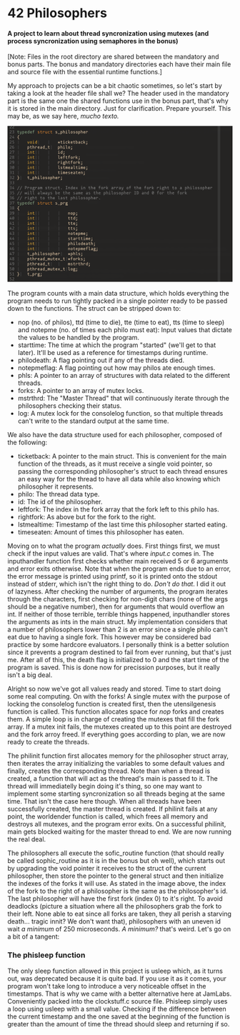 # 42 Philosophers
#### A project to learn about thread syncronization using mutexes (and process syncronization using semaphores in the bonus)

[Note: Files in the root directory are shared between the mandatory and bonus parts. The bonus and mandatory directories each have their main file and source file with the essential runtime functions.]

My approach to projects can be a bit chaotic sometimes, so let's start by taking a look at the header file shall we?
The header used in the mandatory part is the same one the shared functions use in the bonus part, that's why it is stored in the main directory. Just for clarification.
Prepare yourself. This may be, as we say here, _mucho texto._

![Header image here](https://github.com/IcaroJam/Cursus42/blob/master/philo/images/Header.png?raw=true)

The program counts with a main data structure, which holds everything the program needs to run tightly packed in a single pointer ready to be passed down to the functions.
The struct can be stripped down to:
- nop (no. of philos), ttd (time to die), tte (time to eat), tts (time to sleep) and notepme (no. of times each philo must eat): Input values that dictate the values to be handled by the program.
- starttime: The time at which the program "started" (we'll get to that later). It'll be used as a reference for timestamps during runtime.
- philodeath: A flag pointing out if any of the threads died.
- notepmeflag: A flag pointing out how may philos ate enough times.
- phls: A pointer to an array of structures with data related to the different threads.
- forks: A pointer to an array of mutex locks.
- mstrthrd: The "Master Thread" that will continuously iterate through the philosophers checking their status.
- log: A mutex lock for the consolelog function, so that multiple threads can't write to the standard output at the same time.

We also have the data structure used for each philosopher, composed of the following:
- ticketback: A pointer to the main struct. This is convenient for the main function of the threads, as it must receive a single void pointer, so passing the corresponding philosopher's struct to each thread ensures an easy way for the thread to have all data while also knowing which philosopher it represents.
- philo: The thread data type.
- id: The id of the philosopher.
- leftfork: The index in the fork array that the fork left to this philo has.
- rightfork: As above but for the fork to the right.
- lstmealtime: Timestamp of the last time this philosopher started eating.
- timeseaten: Amount of times this philosopher has eaten.

Moving on to what the program _actually_ does.
First things first, we must check if the input values are valid. That's where _input.c_ comes in. The inputhandler function first checks whether main received 5 or 6 arguments and error exits otherwise. Note that when the program ends due to an error, the error message is printed using printf, so it is printed onto the stdout instead of stderr, which isn't the right thing to do. _Don't do that_. I did it out of lazyness.
After checking the number of arguments, the program iterates through the characters, first checking for non-digit chars (none of the args should be a negative number), then for arguments that would overflow an int.
If neither of those terrible, terrible things happened, inputhandler stores the arguments as ints in the main struct.
My implementation considers that a number of philosophers lower than 2 is an error since a single philo can't eat due to having a single fork. This however may be considered bad practice by some hardcore evaluators. I personally think is a better solution since it prevents a program destined to fail from ever running, but that's just me.
After all of this, the death flag is initialized to 0 and the start time of the program is saved. This is done now for precission purposes, but it really isn't a big deal.

Alright so now we've got all values ready and stored. Time to start doing some real computing. On with the forks!
A single mutex with the purpose of locking the consolelog function is created first, then the utensilgenesis function is called. This function allocates space for _nop_ forks and creates them.
A simple loop is in charge of creating the mutexes that fill the fork array. If a mutex init fails, the mutexes created up to this point are destroyed and the fork arroy freed.
If everything goes according to plan, we are now ready to create the threads.

The philinit function first allocates memory for the philosopher struct array, then iterates the array initializing the variables to some default values and finally, creates the corresponding thread.
Note than when a thread is created, a function that will act as the thread's main is passed to it. The thread will immediatelly begin doing it's thing, so one may want to implement some starting syncronization so all threads beging at the same time. That isn't the case here though.
When all threads have been successfully created, the master thread is created.
If philinit fails at any point, the worldender function is called, which frees all memory and destroys all mutexes, and the program error exits.
On a successful philinit, main gets blocked waiting for the master thread to end.
We are now running the real deal.

The philosophers all execute the sofic\_routine function (that should really be called sophic\_routine as it is in the bonus but oh well), which starts out by upgrading the void pointer it receives to the struct of the current philosopher, then store the pointer to the general struct and then initialize the indexes of the forks it will use. As stated in the image above, the index of the fork to the right of a philosopher is the same as the philosopher's id. The last philosopher will have the first fork (index 0) to it's right.
To avoid deadlocks (picture a situation where all the philosophers grab the fork to their left. None able to eat since all forks are taken, they all perish a starving death... tragic innit? We don't want that), philosophers with an uneven id wait _a minimum_ of 250 microseconds.
_A minimum?_ that's weird. Let's go on a bit of a tangent:
### The phisleep function
The only sleep function allowed in this project is usleep which, as it turns out, was deprecated because it is quite bad. If you use it as it comes, your program won't take long to introduce a very noticeable offset in the timestamps.
That is why we came with a better alternative here at JamLabs. Conveniently packed into the clockstuff.c source file.
Phisleep simply uses a loop using usleep with a small value. Checking if the difference between the current timestamp and the one saved at the beginning of the function is greater than the amount of time the thread should sleep and returning if so.
